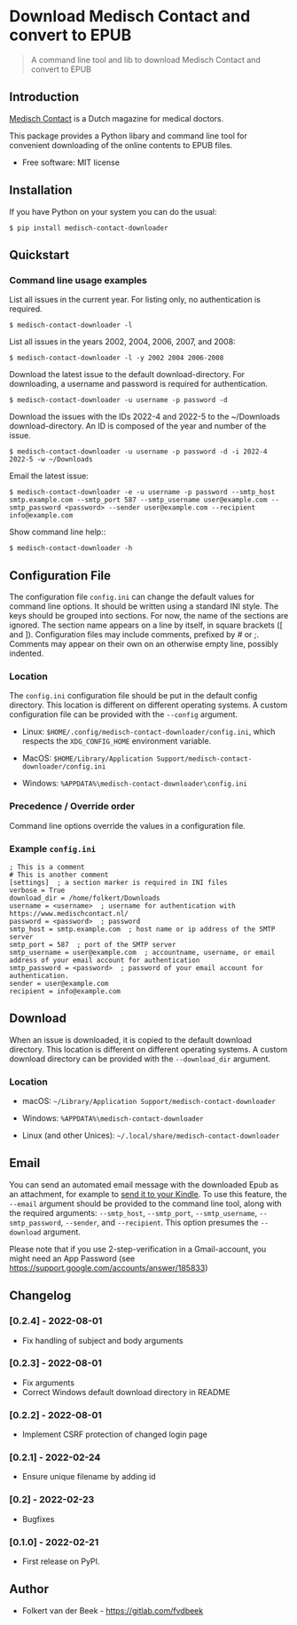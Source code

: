 # Download Medisch Contact and convert to EPUB

> A command line tool and lib to download Medisch Contact and convert to EPUB

## Introduction

[Medisch Contact](https://www.medischcontact.nl/) is a Dutch magazine for medical doctors.

This package provides a Python libary and command line tool for convenient downloading of the online contents to EPUB files.

* Free software: MIT license


## Installation

If you have Python on your system you can do the usual:

    $ pip install medisch-contact-downloader


## Quickstart

### Command line usage examples

List all issues in the current year. For listing only, no authentication is required.

    $ medisch-contact-downloader -l

List all issues in the years 2002, 2004, 2006, 2007, and 2008:

    $ medisch-contact-downloader -l -y 2002 2004 2006-2008

Download the latest issue to the default download-directory. For downloading, a username and password is required for authentication.

    $ medisch-contact-downloader -u username -p password -d


Download the issues with the IDs 2022-4 and 2022-5 to the ~/Downloads download-directory. An ID is composed of the year and number of the issue.

    $ medisch-contact-downloader -u username -p password -d -i 2022-4 2022-5 -w ~/Downloads

Email the latest issue:

    $ medisch-contact-downloader -e -u username -p password --smtp_host smtp.example.com --smtp_port 587 --smtp_username user@example.com --smtp_password <password> --sender user@example.com --recipient info@example.com

Show command line help::

    $ medisch-contact-downloader -h


## Configuration File

The configuration file `config.ini` can change the default values for command line options. It should be written using a standard INI style. The keys should be grouped into sections. For now, the name of the sections are ignored. The section name appears on a line by itself, in square brackets ([ and ]). Configuration files may include comments, prefixed by # or ;. Comments may appear on their own on an otherwise empty line, possibly indented.


### Location

The `config.ini` configuration file should be put in the default config directory. This location is different on different operating systems. A custom configuration file can be provided with the `--config` argument.

* Linux: `$HOME/.config/medisch-contact-downloader/config.ini`, which respects the `XDG_CONFIG_HOME` environment variable.

* MacOS: `$HOME/Library/Application Support/medisch-contact-downloader/config.ini`

* Windows: `%APPDATA%\medisch-contact-downloader\config.ini`


### Precedence / Override order

Command line options override the values in a configuration file.

### Example `config.ini`

```
; This is a comment
# This is another comment
[settings]  ; a section marker is required in INI files
verbose = True
download_dir = /home/folkert/Downloads
username = <username>  ; username for authentication with https://www.medischcontact.nl/
password = <password>  ; password
smtp_host = smtp.example.com  ; host name or ip address of the SMTP server
smtp_port = 587  ; port of the SMTP server
smtp_username = user@example.com  ; accountname, username, or email address of your email account for authentication
smtp_password = <password>  ; password of your email account for authentication.
sender = user@example.com
recipient = info@example.com
```


## Download

When an issue is downloaded, it is copied to the default download directory. This location is different on different operating systems. A custom download directory can be provided with the `--download_dir` argument.

### Location
* macOS: `~/Library/Application Support/medisch-contact-downloader`

* Windows: `%APPDATA%\medisch-contact-downloader`

* Linux (and other Unices): `~/.local/share/medisch-contact-downloader`


## Email

You can send an automated email message with the downloaded Epub as an attachment, for example to [send it to your Kindle](https://www.amazon.com/gp/sendtokindle/email). To use this feature, the `--email` argument should be provided to the command line tool, along with the required arguments: `--smtp_host`, `--smtp_port`, `--smtp_username`, `--smtp_password`, `--sender`, and `--recipient`. This option presumes the `--download` argument.

Please note that if you use 2-step-verification in a Gmail-account, you might need an App Password (see https://support.google.com/accounts/answer/185833)


## Changelog

### [0.2.4] - 2022-08-01
- Fix handling of subject and body arguments

### [0.2.3] - 2022-08-01
- Fix arguments
- Correct Windows default download directory in README

### [0.2.2] - 2022-08-01
- Implement CSRF protection of changed login page

### [0.2.1] - 2022-02-24
- Ensure unique filename by adding id

### [0.2] - 2022-02-23
-  Bugfixes

### [0.1.0] - 2022-02-21
-  First release on PyPI.


## Author
- Folkert van der Beek - https://gitlab.com/fvdbeek
